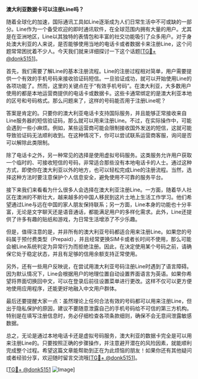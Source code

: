 **澳大利亚数据卡可以注册Line吗？**

随着全球化的加速，国际通讯工具如Line逐渐成为人们日常生活中不可或缺的一部分。Line作为一个备受欢迎的即时通讯软件，在全球范围内拥有大量的用户。尤其是在亚洲地区，Line以其独特的表情包和丰富的社交功能吸引了众多用户。对于身处澳大利亚的人来说，是否能够使用当地的电话卡或者数据卡来注册Line，这个问题常常困扰着不少人。今天我们就来详细探讨一下这个话题[[TG💪+ @donk5151](https://t.me/s/donk5151)]。

首先，我们需要了解Line的基本注册流程。Line的注册过程相对简单，用户需要提供一个有效的手机号码来接收验证码短信。一旦验证成功，就可以开始使用Line的各项功能了。然而，这里的关键点在于“有效手机号码”。在澳大利亚，大多数用户使用的都是本地运营商提供的电话卡或数据卡。这些卡通常绑定的是澳大利亚本地的区号和号码格式。那么问题来了，这样的号码能否用于注册Line呢？

答案是肯定的。只要你的澳大利亚电话卡支持国际服务，并且能够正常接收来自Line服务器的短信验证码，那么就可以用来注册Line。不过，在实际操作中，可能会遇到一些小麻烦。例如，某些运营商可能会限制接收国外发送的短信，这就可能导致验证码无法顺利收到。在这种情况下，你可以尝试联系运营商客服，询问是否可以解除此类限制。

除了电话卡之外，另一种常见的选择是使用虚拟号码服务。这类服务允许用户获取一个临时的、可接收短信的号码，非常适合那些没有本地电话卡的人士。通过这种方式，即使你在澳大利亚以外的地方，也可以轻松完成Line的注册流程。当然，选择这种方法时要注意保护个人信息安全，避免使用不可靠的服务平台。

接下来我们来看看为什么很多人会选择在澳大利亚注册Line。一方面，随着华人社区在澳洲的不断壮大，越来越多的中国人移民到这片土地上生活工作学习。他们希望通过Line与远在中国的家人朋友保持联系；另一方面，Line本身的功能也十分丰富，无论是文字聊天还是语音通话，都能满足用户的多样化需求。此外，Line还提供了许多有趣的贴纸和游戏，为日常生活增添了不少乐趣。

但是，值得注意的是，并非所有的澳大利亚号码都适合用来注册Line。如果您的号码属于预付费类型（Prepaid），并且经常更换SIM卡或者长时间不使用，那么可能会被Line系统判定为异常行为而拒绝注册。因此，在决定使用某个号码之前，请确保它处于稳定状态，并且有足够的信用余额支持正常使用。

另外，还有一些用户反映说，在尝试用澳大利亚号码注册Line时遇到了语言障碍。因为默认情况下，Line会根据用户的地理位置自动设置界面语言为英语。如果你希望将界面切换回中文，可以在登录后前往设置菜单进行更改。这样不仅可以更方便地使用应用程序，还能更好地融入中文用户群体。

最后还要提醒大家一点：虽然理论上任何合法有效的号码都可以用来注册Line，但出于隐私保护的原因，建议不要随意泄露自己的手机号码给不可信的第三方机构。特别是在填写注册信息时，务必仔细检查各项条款细则，确保不会无意间泄露敏感数据。

总之，无论是通过本地电话卡还是虚拟号码服务，澳大利亚的数据卡完全是可以用来注册Line的。只要按照正确的步骤操作，并注意避开潜在的风险因素，就能顺利完成整个过程。希望这篇文章能帮助到正在为此烦恼的朋友！如果你还有其他疑问或者经验分享，欢迎随时留言交流哦[[TG💪+ @donk5151](https://t.me/s/donk5151)]。

[[TG💪+ @donk5151](https://t.me/s/donk5151) ![Image](https://i.postimg.cc/rwNCRYN7/Snipaste-2025-04-30-17-27-05.png)]